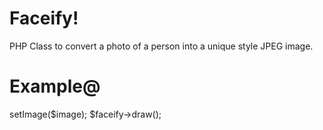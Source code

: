 Faceify!
===========
PHP Class to convert a photo of a person into a unique style JPEG image.

Example@
========
<?php
require_once 'Facify.php';
$image = 'sample.jpg';
$faceify = new Facify();
$faceify->setImage($image);

$faceify->draw();

